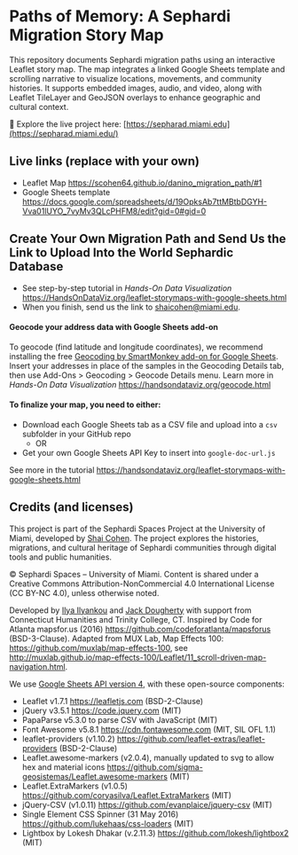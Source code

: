 # Paths of Memory: A Sephardi Migration Story Map
This repository documents Sephardi migration paths using an interactive Leaflet story map.
The map integrates a linked Google Sheets template and scrolling narrative to visualize locations, movements, and community histories.
It supports embedded images, audio, and video, along with Leaflet TileLayer and GeoJSON overlays to enhance geographic and cultural context.

🔗 Explore the live project here: [https://sepharad.miami.edu](https://sepharad.miami.edu/) 


## Live links (replace with your own)
- Leaflet Map https://scohen64.github.io/danino_migration_path/#1
- Google Sheets template https://docs.google.com/spreadsheets/d/19OpksAb7ttMBtbDGYH-Vva01lUYO_7vyMv3QLcPHFM8/edit?gid=0#gid=0

## Create Your Own Migration Path and Send Us the Link to Upload Into the World Sephardic Database
- See step-by-step tutorial in *Hands-On Data Visualization* https://HandsOnDataViz.org/leaflet-storymaps-with-google-sheets.html
- When you finish, send us the link to shaicohen@miami.edu. 

#### Geocode your address data with Google Sheets add-on
To geocode (find latitude and longitude coordinates), we recommend installing the free [Geocoding by SmartMonkey add-on for Google Sheets](https://gsuite.google.com/marketplace/app/geocoding_by_smartmonkey/1033231575312). Insert your addresses in place of the samples in the Geocoding Details tab, then use Add-Ons > Geocoding > Geocode Details menu. Learn more in *Hands-On Data Visualization* https://handsondataviz.org/geocode.html

#### To finalize your map, you need to either:
- Download each Google Sheets tab as a CSV file and upload into a `csv` subfolder in your GitHub repo
  - OR
- Get your own Google Sheets API Key to insert into `google-doc-url.js`

See more in the tutorial https://handsondataviz.org/leaflet-storymaps-with-google-sheets.html

## Credits (and licenses)
This project is part of the Sephardi Spaces Project at the University of Miami, developed by [Shai Cohen](https://www.linkedin.com/in/shai-cohen-7133052a/). The project explores the histories, migrations, and cultural heritage of Sephardi communities through digital tools and public humanities.

© Sephardi Spaces – University of Miami.
Content is shared under a Creative Commons Attribution-NonCommercial 4.0 International License (CC BY-NC 4.0), unless otherwise noted.

Developed by [Ilya Ilyankou](https://github.com/ilyankou) and [Jack Dougherty](https://github.com/jackdougherty) with support from Connecticut Humanities and Trinity College, CT. Inspired by Code for Atlanta mapsfor.us (2016) https://github.com/codeforatlanta/mapsforus (BSD-3-Clause). Adapted from MUX Lab, Map Effects 100: https://github.com/muxlab/map-effects-100, see http://muxlab.github.io/map-effects-100/Leaflet/11_scroll-driven-map-navigation.html.

We use [Google Sheets API version 4](https://developers.google.com/sheets/api), with these open-source components:

- Leaflet v1.7.1 https://leafletjs.com (BSD-2-Clause)
- jQuery v3.5.1 https://code.jquery.com (MIT)
- PapaParse v5.3.0 to parse CSV with JavaScript (MIT)
- Font Awesome v5.8.1 https://cdn.fontawesome.com (MIT, SIL OFL 1.1)
- leaflet-providers (v1.10.2) https://github.com/leaflet-extras/leaflet-providers (BSD-2-Clause)
- Leaflet.awesome-markers (v2.0.4), manually updated to svg to allow hex and material icons https://github.com/sigma-geosistemas/Leaflet.awesome-markers (MIT)
- Leaflet.ExtraMarkers (v1.0.5) https://github.com/coryasilva/Leaflet.ExtraMarkers (MIT)
- jQuery-CSV (v1.0.11) https://github.com/evanplaice/jquery-csv (MIT)
- Single Element CSS Spinner (31 May 2016) https://github.com/lukehaas/css-loaders (MIT)
- Lightbox by Lokesh Dhakar (v.2.11.3) https://github.com/lokesh/lightbox2 (MIT)
